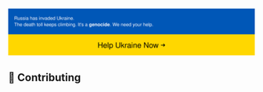 [![Stand With Ukraine](https://raw.githubusercontent.com/vshymanskyy/StandWithUkraine/main/banner2-direct.svg)](https://stand-with-ukraine.pp.ua)
## 🤝 Contributing
